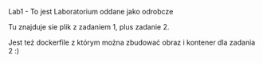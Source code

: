 Lab1 - To jest Laboratorium oddane jako odrobcze


Tu znajduje sie plik z zadaniem 1, plus zadanie 2. 

Jest też dockerfile z którym można zbudować obraz i kontener dla zadania 2 :)

